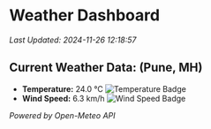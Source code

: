 
# Weather Dashboard

_Last Updated: 2024-11-26 12:18:57_

## Current Weather Data: (Pune, MH)
- **Temperature:** 24.0 °C ![Temperature Badge](https://img.shields.io/badge/Temperature-Medium%20Temp-green)
- **Wind Speed:** 6.3 km/h ![Wind Speed Badge](https://img.shields.io/badge/Wind%20Speed-Low%20Wind-blue)

*Powered by Open-Meteo API*

